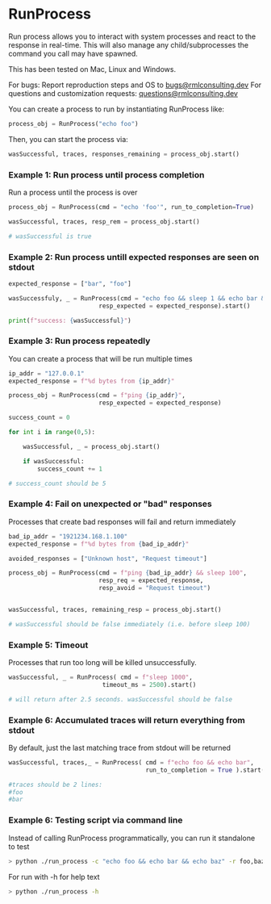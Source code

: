 # RunProcess

Run process allows you to interact with system processes and react to the
response in real-time. This will also manage any child/subprocesses the command
you call may have spawned.

This has been tested on Mac, Linux and Windows.

For bugs: Report reproduction steps and OS to bugs@rmlconsulting.dev
For questions and customization requests: questions@rmlconsulting.dev

You can create a process to run by instantiating RunProcess like:

```Python
process_obj = RunProcess("echo foo")
```

Then, you can start the process via:

```Python
wasSuccessful, traces, responses_remaining = process_obj.start()
```

### Example 1: Run process until process completion

Run a process until the process is over

```Python
process_obj = RunProcess(cmd = "echo 'foo'", run_to_completion=True)

wasSuccessful, traces, resp_rem = process_obj.start()

# wasSuccessful is true
```


### Example 2: Run process untill expected responses are seen on stdout

```Python
expected_response = ["bar", "foo"]

wasSuccessfuly, _ = RunProcess(cmd = "echo foo && sleep 1 && echo bar && sleep 100",
                         resp_expected = expected_response).start()

print(f"success: {wasSuccessful}")
```

### Example 3: Run process repeatedly

You can create a process that will be run multiple times

```Python
ip_addr = "127.0.0.1"
expected_response = f"%d bytes from {ip_addr}"

process_obj = RunProcess(cmd = f"ping {ip_addr}",
                         resp_expected = expected_response)

success_count = 0

for int i in range(0,5):

    wasSuccessful, _ = process_obj.start()

    if wasSuccessful:
        success_count += 1

# success_count should be 5
```

### Example 4: Fail on unexpected or "bad" responses

Processes that create bad responses will fail and return immediately

```Python
bad_ip_addr = "1921234.168.1.100"
expected_response = f"%d bytes from {bad_ip_addr}"

avoided_responses = ["Unknown host", "Request timeout"]

process_obj = RunProcess(cmd = f"ping {bad_ip_addr} && sleep 100",
                         resp_req = expected_response,
                         resp_avoid = "Request timeout")


wasSuccessful, traces, remaining_resp = process_obj.start()

# wasSuccessful should be false immediately (i.e. before sleep 100)
```

### Example 5: Timeout

Processes that run too long will be killed unsuccessfully.

```Python
wasSuccessful, _ = RunProcess( cmd = f"sleep 1000",
                          timeout_ms = 2500).start()

# will return after 2.5 seconds. wasSuccessful should be false
```

### Example 6: Accumulated traces will return everything from stdout

By default, just the last matching trace from stdout will be returned

```Python
wasSuccessful, traces,_ = RunProcess( cmd = f"echo foo && echo bar",
                                      run_to_completion = True ).start()

#traces should be 2 lines:
#foo
#bar
```


### Example 6: Testing script via command line

Instead of calling RunProcess programmatically, you can run it standalone to
test

```Bash
> python ./run_process -c "echo foo && echo bar && echo baz" -r foo,baz
```

For run with -h for help text

```Bash
> python ./run_process -h
```





